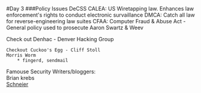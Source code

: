 #Day 3
###Policy Issues
	DeCSS
	CALEA: US Wiretapping law. Enhances law enforcement's rights to conduct electronic survaillance
	DMCA: Catch all law for reverse-engineering law suites
	CFAA: Computer Fraud & Abuse Act - General policy used to prosecute Aaron Swartz & Weev 
	
Check out Denhac - Denver Hacking Group

	Checkout Cuckoo's Egg - Cliff Stoll
	Morris Worm
		* fingerd, sendmail
	
Famouse Security Writers/bloggers:<br>
Brian krebs <br>
[Schneier](https://www.schneier.com/)

